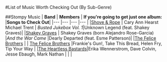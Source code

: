 #List of Music Worth Checking Out (By Sub-Genre)

##Stompy Music
| **Band**  	|  **Members** 	|   **If you're going to get just one album:**  |**Songs to Check Out**|
|--- |--- |--- |--- |
|[Shove & Rope](https://en.wikipedia.org/wiki/Shovels_%26_Rope) 	| Cary Ann Hearst  Michael Trent   	| *Busted Jukebox Vol. 1*|Unknown Legend (feat. Shakey Graves)|
|[Shakey Graves](https://en.wikipedia.org/wiki/Shakey_Graves) 	| Shakey Graves (born Alejandro Rose-Garcia)	|*And the War Came* |Dearly Departed (feat. Esme Patterson)|
|[The Felice Brothers](https://en.wikipedia.org/wiki/The_Felice_Brothers) 	|   	|  [The Felice Brothers](https://en.wikipedia.org/wiki/The_Felice_Brothers_%28album%29) |Frankie's Gun!, Take This Bread, Helen Fry, Tip Your Way |
|[The Heartless Bastards](https://en.wikipedia.org/wiki/Heartless_Bastards)|Erika Wennerstrom, Dave Colvin, Jesse Ebaugh, Mark Nathan | | |

